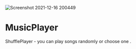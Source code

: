 ![Screenshot 2021-12-16 200449](https://user-images.githubusercontent.com/86018280/146411677-41a574a4-0ce4-4401-b975-6731d5b1666d.png)

# MusicPlayer
ShufflePlayer - you can play songs randomly or choose one .
